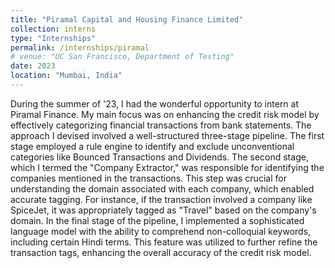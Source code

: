```yaml
---
title: "Piramal Capital and Housing Finance Limited"
collection: interns
type: "Internships"
permalink: /internships/piramal
# venue: "UC San Francisco, Department of Testing"
date: 2023
location: "Mumbai, India"
---
```


During the summer of '23, I had the wonderful opportunity to intern at Piramal Finance. My main focus was on enhancing the credit risk model by effectively categorizing financial transactions from bank statements. The approach I devised involved a well-structured three-stage pipeline. The first stage employed a rule engine to identify and exclude unconventional categories like Bounced Transactions and Dividends. The second stage, which I termed the "Company Extractor," was responsible for identifying the companies mentioned in the transactions. This step was crucial for understanding the domain associated with each company, which enabled accurate tagging. For instance, if the transaction involved a company like SpiceJet, it was appropriately tagged as "Travel" based on the company's domain. In the final stage of the pipeline, I implemented a sophisticated language model with the ability to comprehend non-colloquial keywords, including certain Hindi terms. This feature was utilized to further refine the transaction tags, enhancing the overall accuracy of the credit risk model.

